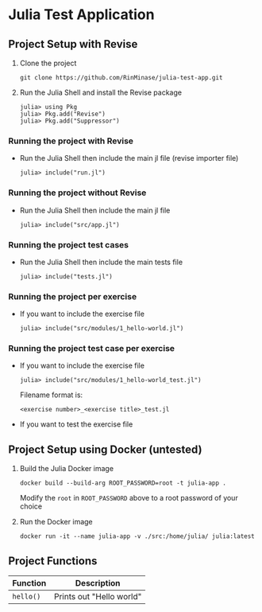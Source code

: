# Julia Test Application

## Project Setup with Revise

1. Clone the project

    ```
    git clone https://github.com/RinMinase/julia-test-app.git
    ```

2. Run the Julia Shell and install the Revise package

    ```
    julia> using Pkg
    julia> Pkg.add("Revise")
    julia> Pkg.add("Suppressor")
    ```

### Running the project **with** Revise

- Run the Julia Shell then include the main jl file (revise importer file)

    ```
    julia> include("run.jl")
    ```

### Running the project **without** Revise

- Run the Julia Shell then include the main jl file

    ```
    julia> include("src/app.jl")
    ```

### Running the project test cases

- Run the Julia Shell then include the main tests file

    ```
    julia> include("tests.jl")
    ```

### Running the project **per exercise**

- If you want to include the exercise file

    ```
    julia> include("src/modules/1_hello-world.jl")
    ```

### Running the project test case **per exercise**

- If you want to include the exercise file

    ```
    julia> include("src/modules/1_hello-world_test.jl")
    ```

    Filename format is:
    ```
    <exercise number>_<exercise title>_test.jl

- If you want to test the exercise file

## Project Setup using Docker __(untested)__

1. Build the Julia Docker image

    ```
    docker build --build-arg ROOT_PASSWORD=root -t julia-app .
    ```

    Modify the `root` in `ROOT_PASSWORD` above to a root password of your choice

2. Run the Docker image

    ```
    docker run -it --name julia-app -v ./src:/home/julia/ julia:latest
    ```

## Project Functions

| Function  | Description               |
| --------- | ------------------------- |
| `hello()` | Prints out "Hello world"  |
